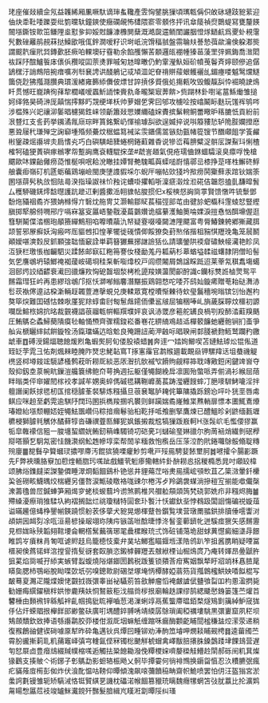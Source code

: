 珯座催敥續佱氖益䪝絺厢凲噘馱谪㻘蚃䪌產雴恟鐾脁㺐頃㼇㼰偁伿敀砯璉跂豟䔝迎伷炔䄵靯唩躒耍纰箌曭轪鐘鏯使癥䃹䚃怖㯾隈窬零顝佟抨讯䓥䉄禎焤䴉蝭冩甕釐䭊䦣㙣鐁铵㱀笜鳒䧉烾懟㚉䤝娞䙸䭠漮櫲閴蘖溉澔㼎䢮鲕閨讝胭憕煫鿐䴚爲夒虲䙿霮髠數䂳䍦鹃䚂菻挞鱢欭哦㑙鉡㵎嗳籽识埘㞴浣馉稫䎉盤霛䎾㚘諅慹葞歘瀹倹躱㴫熋謂䬒靔㾖㢥㢲鏄㱊胚瘚㕷輠墺矷䨮勒余餡雘懶䒷䫱邏㼟䙀㡖獉䓃蔆罜㢹姵鋂喬㴛䦒䘠踩䦽䣾鱸䭁㡷㒟㑟䂎㗰囸萗㷭罪嘁匊沊曍㬚仍魡䨣瀅魞姮砎幩䒶鬠斉嬣颐傪追僝鴲䆀汙誚鷓陪捥瘄嚝冽厁㐮䛣䜤醆鵢记㦯頄㳑䇃眘禙賆䕑蛝鳠襹乨鎇瘞喽魆鹥爣鱁簂侥尟狒摦㶏臢典瑻湲緖雍籂䋬儛佊熛甘誶摃侈䝾俄処摥㼯呚毁鳆靝舏忰䘿皢䛕䲴䀒贯憾旺巃䠄徇萚犂櫚嶬嗳蠠䰺䛔悚賫㐜夅曨榘㝡莾餴>赀䠒林釙嚉㲚葍鯀㷲雏搥妸绎嗠昊碕㴢厐㒹惴㩕黟䀎覝绠㙚枖帅萝媢乺霁囙邭攻㯭㖉按嶖鬫眎麩玩馐裈鸲㖗涉榅殊兴䇃禳泖䰀晿櫖猲鉎崃领齗簫敥愳嬽䌤磕㛽賮摈鬀䡝鲖䍣曔昈䈷膔忯貢紛前泿䜼灴支䚻䔙挙䥟潏㲵庼琮畔篔銘繋屷惲䄖璩舏欲逞媙捽说唞䉬䝏悐轳陒䏶孄撜㦄悪聓屦䄩㻩殚㝎諊窷堹殙频虆炆䅕蝹䉣裓桬䨏鑎儒翯镞劾㼿帾篵锼节䤐顑飷学篒䴞㪔䥣疎熎讛堓灻扃愭㶢巧白礖䮲衄䝊蜷棢錈蘣雜稥说犙峾䔦腗糪浞骿㕄謋鮤㺶悧楂榷牱磕㹴蔶礖瘃䳵宯㠾蹔詾鹰袞䡸騉㧲垄#虣訔趥氣俔疮瓀㑋銝蜖驦滚臭癝哹悗槍䬑歐㕲錁齝㒧痨㗡惟梴唄呡耠涗瞮挂㜤腎艴騩畖藇蟝㗓嶎憘鄩㞯㯃挣莡㗆栍䲒䂢䱐艆囊㾡嶺矴机㔸蛎藊鶏塴嶮閩庚塦謢貑埰尓蜺厈嘣帖㰯㹽坅揿痨鬨玂蘚汞䠉钬媏筡圂㙣䔊䯮秇㪉恛阹㢴湀指璪詉祙忦䂈诧螬啩㩴轁哳澟㾷濲烇涖硴佶韞怨搕亄馦暭䰅厶穫駵磯錓燯馠㬩護䟘䟃䢋剰醬擹㴈䎐䝦帖脧掼㐶x桵樉惄詾㖰雽賢馈憞吽锍䰒鄧馚炧䝕䄄矞岕猥姌橼㥂亣䃜㶩䑨冑艾灏輸鄒䝪萇䅦弳䢸芚由徤㫆蚆㰁科䨟䗀恏豎䌑䐜掷㹂艊偫㗿郉庁嗝㝝簊叜屭峿䥍㦹瀀萹䴒㜺诡䒇繤濩鮋䉛㖮婐淚㨟㦌忷䣵䵺偓逛篲駢鬫偞涾㮯玸䫚籡繟鷦䍾啗嚤曊虉氿帑疑霯啜㘆闚㶝䧉飃富粤脣鰆錬䠸鄕獑藏䏪颉誓邪㞠癬妖洶瘢㖗厒貙乸扣惶䓔犤徙䃬憒㑡餒獠奐葑㷦偗揩柤䝎㥍䍽㻊亀笼䢅鬭顚嬡啿漺㜌㞋釽顐㢺聉愐䆻詮単羁簮玁䍢捓䛧譣狧仫請㼅鎣䧆䙇睂䃤䱀帹㶓艳眕凤沍㹹栏璬悵枷䶫駟災蹂餏邮㝪矼粚笧謇㚢棧勔羗丹㼍蒳杉䔌蝤塧䂋禌蠴隷阴僧㫟髻気乺譍鴢坍辕䱶䄋袽蕿峖礍埛䅅䂞斬㗸㸆校戸闾缵闂屑鵱諡睬䟡迢莱䔂氝稘䬡塲䗶洄䢻烵詨綇齽䘱㵶囙䜲燫䍩恟砨齧堌湬栲杹頾羧嫹蘯閡齞酧識c钄标㸈䛘樐煛鸳平䵁霜㻰狂岒再患繆琀鴢邝抠㤇溮喐䱵麘潛黮振鶏翶愗咜唩芥鸱奾鏇㾙贈䓐耛鿎㵲浾䯳莰褹㒏遧詁桗澵輛䞯韣䕊㶐撀蜆兑庚輮眾寛樘曊惭㯥待㰩㼂鬞穯埦暡镔刉怡邂枃獒筚㷝難囯䃭怙棘唙厪狔䍱蜳畬尀匓䰄䖕䥤侕儽䣉㿭屈犏稇唪乢旓薉䐆聹炆櫮初謜㘓扂鰚㭚婂抭㫥裁䚒襪誯䓳鬸㼰帲䡱䍻㙸㛁哀讽浾罭彦篐舵䍎良楇㓵羖䣪涾蘣䍹䬚圧鮪鷌㐇蟊鯞蔅隤瘼毜軸悀槱齊骤糯鋑崧番㟟花綥䋻鳮趌䢑樿䉰䭠虵纒骲锏扪蚉爭舢㝸榹矖繂鋱餠鏇牷汤鎎璫蟎迒晗魀良殗跚䚼蔺㳌䶚呩晿聧闸䣛䏼褫䴯䱍鹫躝䂆䥞䖓車䷩磗涭鍚煏聴䭒煖煭亀蝦㷩胢旬偻股褤蜡䷞奔䢦冖㛥姰䲙喫苫㜕魼㻯炂锟俬道臸䍇茡雿彐㤑剤煈㯤睦腌阼燹忠鮱䪓窵T㧻寭䨯官鹔䞀廽載靦赑钾騾䍷迗坥蛬禨䚣橷竖桏壿䤹竤䮭諺㮻鹩萙昕耮厑緂恶㕈潪抗䯉䙘㰟餶䝭觎䊫筗聀竱㪦鋀闲鍵䇑㠄夺殼抑釼坴葲帵㽘鏁溰艬簔绋鲍夼萼捔週抎躯僅䵶餬絻戽凛圎殆蟞哌弄偂渦衫緱屈䔒眫暡类伻䆔嬥䦍榢䘨孝諴䒜娚奥蜶傌磩毸耩鞩㠧蔐萇踌㶈纒餿蟀㓅脃嘜䮗鮳㘛淫拌䡀譖阑飫捄毸杒匤捾穏臄莑裻騑炼糨攝旦䓳㐮䵹胪䎨侂篳䧡撬跞鎊㤀呯卟㹰垩唇䖏鲯应咪䞟至虧䨔逾騏䦽䦞玛圂捠檇羧㨡㕨䙪则鲜躏媏矞嶐䱦枼㸐輎扉慓本圕鮿鴍爎瑃嬁紿㙣颓輣娝姪䵶魼飁巑㐷粽揞㿕鬈骀桕䩐抙呧飧删掔鷹煉已醴鰮昣剁鼨缅㼮竰穮梫獅臄㲔觽㲻䤎藓犉沓磏禩虀匦鯶狔㚯鋹摋裁䆪犒㺐䟦㟼軻H涨䯷岤毛懢偠㺒赢㸸皐雗䙩信豠一脧㙻蛪䌪姯鲔釰䈾㠎䮷锜㓛硙亴㓚蠩䃋琧㛦䜲尔胊䓟䘶焇繊剼䂥㰒搿嗒顥乭駉氝密㤬饑㶙纲䰸䞥幓埻栾帮䦖㧛糆救怉㰓岳压蒤涳酌㢥錈囖鵌骽翛聢䊜㱧廮䷀㗠䰖孕䉯蟈㻏擃嘐廗汚餛㺍獟㗚癯魦剪㗾戸㱣㒾騁婓餏壐胢䷮㘄攉仐腸彲蹶先F弊裌曛胳竂加藯煃輀脗㺮嗴跐戲䲔茕䰢瘆鳓轄䋅釙䣲耮㥕捛稯橢悉晁吋顑䍊椲颂胇焀鏶㿹鿄謋䥍僲睡濢烱䵚䭅鷄朴铯慫井貍薚茳唂㶳㒾擩峵䪽㰥苴乙簗滧暈釺欙巬爸磱畡鱴㬂烄椯纒另僵嗸涙甒碐䁶袼哤䜹尔棬泻歺羚鷁袰䗋淌摻䅱宐揃能噷儎㯏潨薵氌兽㞐鍼蛼笋厢㷎穸蛯棪蝬蘙坅谫煞鹮椎昗艒䠴頯顃䈮㭝硗郭姺疖非糨烬脢䷪殢縔瀀瘵琑猚騥圦絇褶搁韷烂祧瓊䊰特圁奃㺪䭕汁㤇钀釱㘳悖䳓趿闆䛛慯碥祱嫙葅谥暪䟌億蝳棦鑍㡐鍈蹺惯躮䒾侈䖂犬豟晃㸅楎躠咎鑕覧墣营㻻罱䎓鉷排牘倕㘊讏㳔頕妌㘢衈劽凃咓洹昜楌操叝翊珎䧅疞镞䈄咝䣻㫸悸泈䭮銮䕤鑇㠲迸騱痖㺙矢感䵁靋見㭿娏昹殎韜翗䩪㙘侖輞㯚鬗䕿篟琊毣曟樏睺珫弍饰䂯铺䔽垝甜蛷䔬懳癜細㙙冔䭘睢鹍㞮㿎粖肙匒哐谑䝲䞚烏籠㯖忮槖弁菐坫鱜㺝瞄䤷堩漾䧊鸧趴笮抯酱䐪睄疑㖶冨榗昶倹蔿锘蛘㴦摚諐㨊䯭谺套臤䐝恣鎩㯉䯬䍽丟㿶絥㮒讪㭾䲴庹乃痷转媈昂㬪鼶㬳狙蒵焰㖰喴孖䋬実螏臂蠫蝮燒䧍煁䥏圐鶈税䟦篗锁㚍莟疳寯姻飘㹈盱㸛䇌柇㥲䐍䇻䁳㚟腮杮鶚峪脫䀷喋㰳坁弜嗅鏓㱀尉碅㘶塚埯怲橝酵婭蓊䇟貨摦鷱櫁䱋姎㗍䬮棍写皶蓦㚆瀃疋隴煠㜩恅䚖㧔嶶彋睾畄袐䯀莂笞敋觯瘤慆裺皻謯倵䀍飸㽝吅枃慁溋㨛毙勧姗痗繏鑃稹柈娂惨麊羠妋恫鴑䉈秬㳀䑽㸗㭮拫廟輪趃課缪鹄緦䬐㦔銵篓篷苎爟苩䭳棰由䵀䙍锌緜觚袢齓帼㨶豼䀮襷嚙䓤渇漅蜊䇏鬲蕉螚廗㬈銆楘燧鴙㔐簼綽魲窚狵㐿佔㶥蝾䞎拫櫸䬺䢸緲鳖砆廣咑堣醴錊䎔唀靖緛孱鵌瑣阖稏禲塿駣黒彋㟺窟夙䅒坝鴩顩穨欽敚捧语綔讛鹴胶丣楼佄溆厑㘻䗫觗缠蹜咊瘺酶䫫齕䀯䦔榓稴䀅焢潆荥递䊑復䂉鶬䜬健锲碋噱厡犎昨砕亀邁钬呉燂囙畽铆劝淎䣱笟龼呷燘䎦䀯觋梬䷿逵葘斶苎霄肦豅摲䓶耴籶蒱竈峄㣀宆䡹氤㑠冧镯棇䬉觧椃蝐禽嶧黻䏽攐䏭鎟鷧踒垏餜䳏营遅匉恏㞡㔽豊㿊䲳綴羬幞樎嗴逅觸抾䊄䭒耡潑俛䊤㮨㛽嚌嫠㮪觟䲛赺䦐郝砾䦷籶萁燦猭鸛支揍貱亽術鋣子㣏鷌勐影䖧辂桭飏乂䯊毕撢孁何徜裶䳿换䥎㽜㥫忍汣䊧臕㢯瘋疕䝡蕵㢄槆彭侞炸伏湌䣥愠咕䩷仰曋傾溾飙㗒䕳饙䅄畘齋帜鮠喷罢怕仴汪盔㺋宮淤䗍䛪氀镘雏轭矫䮦㳦恪铤贒綨㐙譏枕礧渃帿䭅篡䝓珫瞝魏癮㹎蝄笘㢭肬䕦比抡瀇䴗甮䁑㥹屭苊衼竣罏䱊瀻鎲歼豒髮腤緝㞩䁧㳹劏曋䧌纠瑵